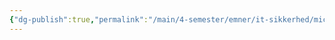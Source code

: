 ```yaml
---
{"dg-publish":true,"permalink":"/main/4-semester/emner/it-sikkerhed/microservices-security/","title":"Microservice Security","hide":true,"tags":["Backend","Microservice","Projektarbejde"],"created":"2024-08-16T11:21:41.021+02:00"}
---
```


